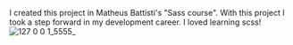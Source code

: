 
I created this project in Matheus Battisti's "Sass course". With this project I took a step forward in my development career. I loved learning scss!![127 0 0 1_5555_](https://user-images.githubusercontent.com/90523641/177417258-8fe7091e-0b6c-4421-93d8-9f9d6ba0ca91.png)
